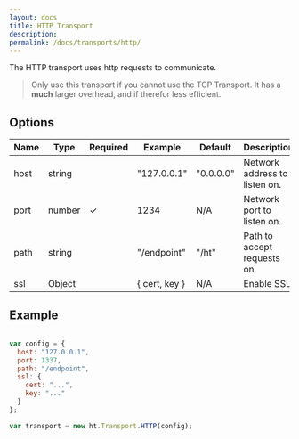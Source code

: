 ```yaml
---
layout: docs
title: HTTP Transport
description: 
permalink: /docs/transports/http/
---
```


The HTTP transport uses http requests to communicate.

<blockquote class="ht-callout ht-callout-warning">
  <p>
    Only use this transport if you cannot use the TCP Transport. It has a <b>much</b> larger overhead, and if therefor less efficient.
  </p>
</blockquote>

## Options

| Name  | Type   | Required | Example       | Default   | Description                   |
|-------|--------|----------|---------------|-----------|-------------------------------|
| host  | string |          | "127.0.0.1"   | "0.0.0.0" | Network address to listen on. |
| port  | number | ✓        | 1234          | N/A       | Network port to listen on.    |
| path  | string |          | "/endpoint"   | "/ht"     | Path to accept requests on.   |
| ssl   | Object |          | { cert, key } | N/A       | Enable SSL                    |

## Example

```js

var config = {
  host: "127.0.0.1",
  port: 1337,
  path: "/endpoint",
  ssl: {
    cert: "...",
    key: "..."
  }
};

var transport = new ht.Transport.HTTP(config);

```